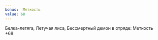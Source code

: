 ```yaml
---
bonus:  Меткость 
value: 68
---
```

Белка-летяга, Летучая лиса, Бессмертный демон в отряде: Меткость +68
